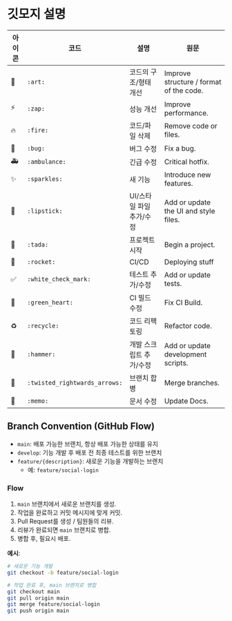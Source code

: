 # 깃모지 설명
| 아이콘   | 코드        | 설명                                  | 원문                             |
|----------|-------------|---------------------------------------|----------------------------------|
| 🎨       | `:art:`     | 코드의 구조/형태 개선                   | Improve structure / format of the code. |
| ⚡️       | `:zap:`     | 성능 개선                              | Improve performance.              |
| 🔥       | `:fire:`    | 코드/파일 삭제                         | Remove code or files.            |
| 🐛       | `:bug:`     | 버그 수정                              | Fix a bug.                        |
| 🚑       | `:ambulance:` | 긴급 수정                          | Critical hotfix.                  |
| ✨       | `:sparkles:` | 새 기능                                | Introduce new features.           |
| 💄       | `:lipstick:` | UI/스타일 파일 추가/수정               | Add or update the UI and style files. |
| 🎉       | `:tada:`    | 프로젝트 시작                          | Begin a project.                  |
|🚀        | `:rocket:`    | CI/CD                         | Deploying stuff                 |
| ✅       | `:white_check_mark:` | 테스트 추가/수정                  | Add or update tests.              |
| 💚       | `:green_heart:` | CI 빌드 수정                         | Fix CI Build.                     |
| ♻️       | `:recycle:` | 코드 리팩토링                           | Refactor code.                    |
| 🔨       | `:hammer:`  | 개발 스크립트 추가/수정                | Add or update development scripts. |
| 🔀       | `:twisted_rightwards_arrows:` | 브랜치 합병                   | Merge branches.                  |
| 📝       | `:memo:` | 문서 수정                   | Update Docs.                 |


## Branch Convention (GitHub Flow)

- `main`: 배포 가능한 브랜치, 항상 배포 가능한 상태를 유지
- `develop`: 기능 개발 후 배포 전 최종 테스트를 위한 브랜치
- `feature/{description}`: 새로운 기능을 개발하는 브랜치
    - 예: `feature/social-login`

### Flow

1. `main` 브랜치에서 새로운 브랜치를 생성.
2. 작업을 완료하고 커밋 메시지에 맞게 커밋.
3. Pull Request를 생성 / 팀원들의 리뷰.
4. 리뷰가 완료되면 `main` 브랜치로 병합.
5. 병합 후, 필요시 배포.

**예시**:

```bash
# 새로운 기능 개발
git checkout -b feature/social-login

# 작업 완료 후, main 브랜치로 병합
git checkout main
git pull origin main
git merge feature/social-login
git push origin main
```
~~~